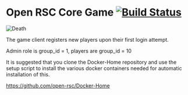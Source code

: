 # Open RSC Core Game [![Build Status](https://travis-ci.org/Open-RSC/Game.svg?branch=master)](https://travis-ci.org/Open-RSC/Game)

![Death](https://i.imgur.com/tzLgEwV.png)

The game client registers new players upon their first login attempt.


Admin role is group_id = 1, players are group_id = 10

It is suggested that you clone the Docker-Home repository and use the setup script to install the various docker containers needed for automatic installation of this.

https://github.com/open-rsc/Docker-Home
